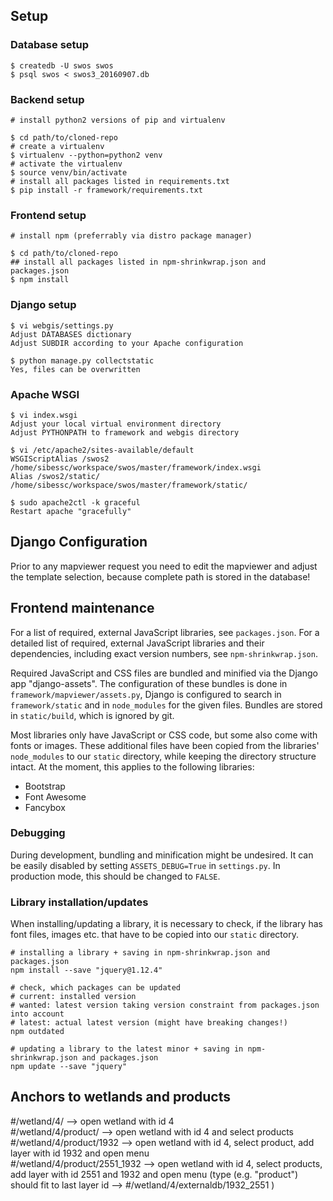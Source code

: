 ## Setup

### Database setup
```
$ createdb -U swos swos
$ psql swos < swos3_20160907.db
```

### Backend setup
```
# install python2 versions of pip and virtualenv

$ cd path/to/cloned-repo
# create a virtualenv
$ virtualenv --python=python2 venv
# activate the virtualenv
$ source venv/bin/activate
# install all packages listed in requirements.txt
$ pip install -r framework/requirements.txt
```

### Frontend setup
```
# install npm (preferrably via distro package manager)

$ cd path/to/cloned-repo
## install all packages listed in npm-shrinkwrap.json and packages.json
$ npm install
```

### Django setup
```
$ vi webgis/settings.py
Adjust DATABASES dictionary
Adjust SUBDIR according to your Apache configuration

$ python manage.py collectstatic
Yes, files can be overwritten
```

### Apache WSGI
```
$ vi index.wsgi
Adjust your local virtual environment directory
Adjust PYTHONPATH to framework and webgis directory

$ vi /etc/apache2/sites-available/default
WSGIScriptAlias /swos2 /home/sibessc/workspace/swos/master/framework/index.wsgi
Alias /swos2/static/ /home/sibessc/workspace/swos/master/framework/static/

$ sudo apache2ctl -k graceful
Restart apache "gracefully"
```

## Django Configuration
Prior to any mapviewer request you need to edit the mapviewer and adjust the template selection, because complete path is stored in the database!

## Frontend maintenance
For a list of required, external JavaScript libraries, see `packages.json`. For a detailed list of required, external JavaScript libraries and their dependencies, including exact version numbers, see `npm-shrinkwrap.json`.

Required JavaScript and CSS files are bundled and minified via the Django app "django-assets". The configuration of these bundles is done in `framework/mapviewer/assets.py`, Django is configured to search in `framework/static` and in `node_modules` for the given files. Bundles are stored in `static/build`, which is ignored by git.

Most libraries only have JavaScript or CSS code, but some also come with fonts or images. These additional files have been copied from the libraries' `node_modules` to our `static` directory, while keeping the directory structure intact. At the moment, this applies to the following libraries:

* Bootstrap
* Font Awesome
* Fancybox

### Debugging
During development, bundling and minification might be undesired. It can be easily disabled by setting `ASSETS_DEBUG=True` in `settings.py`. In production mode, this should be changed to `FALSE`.

### Library installation/updates

When installing/updating a library, it is necessary to check, if the library has font files, images etc. that have to be copied into our `static` directory.

```
# installing a library + saving in npm-shrinkwrap.json and packages.json
npm install --save "jquery@1.12.4"

# check, which packages can be updated
# current: installed version
# wanted: latest version taking version constraint from packages.json into account
# latest: actual latest version (might have breaking changes!)
npm outdated

# updating a library to the latest minor + saving in npm-shrinkwrap.json and packages.json
npm update --save "jquery"
```


## Anchors to wetlands and products
#/wetland/4/ --> open wetland with id 4  
#/wetland/4/product/ --> open wetland with id 4 and select products  
#/wetland/4/product/1932 --> open wetland with id 4, select product, add layer with id 1932 and open menu  
#/wetland/4/product/2551_1932 --> open wetland with id 4, select products, add layer with id 2551 and 1932 and open menu (type (e.g. "product") should fit to last layer id --> #/wetland/4/externaldb/1932_2551 )
